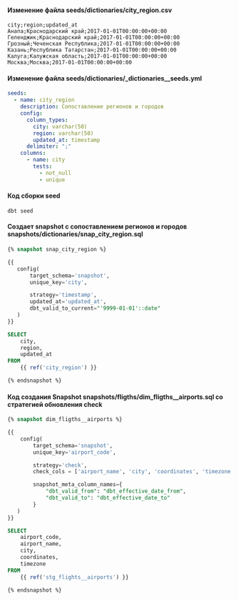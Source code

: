 #### Изменение файла seeds/dictionaries/city_region.csv

```
city;region;updated_at
Анапа;Краснодарский край;2017-01-01T00:00:00+00:00
Геленджик;Краснодарский край;2017-01-01T00:00:00+00:00
Грозный;Чеченская Республика;2017-01-01T00:00:00+00:00
Казань;Республика Татарстан;2017-01-01T00:00:00+00:00
Калуга;Калужская область;2017-01-01T00:00:00+00:00
Москва;Москва;2017-01-01T00:00:00+00:00
```

#### Изменение файла seeds/dictionaries/_dictionaries__seeds.yml

```yml
seeds:
  - name: city_region
    description: Сопоставление регионов и городов 
    config:
      column_types:
        city: varchar(50)
        region: varchar(50)
        updated_at: timestamp
      delimiter: ";"
    columns:
      - name: city
        tests:
          - not_null
          - unique
```

#### Код сборки seed
```console
dbt seed
```

#### Создает snapshot с сопоставлением регионов и городов snapshots/dictionaries/snap_city_region.sql

```sql
{% snapshot snap_city_region %}

{{
   config(
       target_schema='snapshot',
       unique_key='city',

       strategy='timestamp',
       updated_at='updated_at',
       dbt_valid_to_current="'9999-01-01'::date"
   )
}}

SELECT 
    city,
    region,
    updated_at
FROM 
    {{ ref('city_region') }}

{% endsnapshot %}
```

#### Код создания Snapshot snapshots/fligths/dim_fligths__airports.sql со стратегией обновления check

```sql
{% snapshot dim_fligths__airports %}

{{
    config(
        target_schema='snapshot',
        unique_key='airport_code',

        strategy='check',
        check_cols = ['airport_name', 'city', 'coordinates', 'timezone'],

        snapshot_meta_column_names={
            "dbt_valid_from": "dbt_effective_date_from",
            "dbt_valid_to": "dbt_effective_date_to"
        }
   )
}}

SELECT
    airport_code,
    airport_name,
    city,
    coordinates,
    timezone
FROM
    {{ ref('stg_flights__airports') }}

{% endsnapshot %}
```
